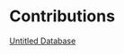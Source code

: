 # Contributions

[Untitled Database](Contributions%2075f4d074be5c48918207e67004dd337c/Untitled%20Database%2056e170348afd4bfba0dd4d027e3d80e9.csv)